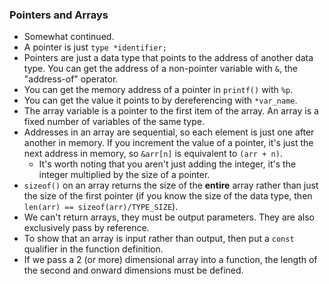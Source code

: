 ### Pointers and Arrays
- Somewhat continued.
- A pointer is just `type *identifier;`
- Pointers are just a data type that points to the address of another data type. You can get the address of a non-pointer variable with `&`, the "address-of" operator.
- You can get the memory address of a pointer in `printf()` with `%p`.
- You can get the value it points to by dereferencing with `*var_name`. 
- The array variable is a pointer to the first item of the array. An array is a fixed number of variables of the same type.
- Addresses in an array are sequential, so each element is just one after another in memory. If you increment the value of a pointer, it's just the next address in memory, so `&arr[n]` is equivalent to `(arr + n)`.
	- It's worth noting that you aren't just adding the integer, it's the integer multiplied by the size of a pointer.
- `sizeof()` on an array returns the size of the **entire** array rather than just the size of the first pointer (if you know the size of the data type, then `len(arr) == sizeof(arr)/TYPE_SIZE`). 
- We can't return arrays, they must be output parameters. They are also exclusively pass by reference.
- To show that an array is input rather than output, then put a `const` qualifier in the function definition.
- If we pass a 2 (or more) dimensional array into a function, the length of the second and onward dimensions must be defined.